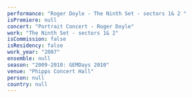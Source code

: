 ```yaml
---
performance: "Roger Doyle - The Ninth Set - sectors 1& 2 "
isPremiere: null
concert: "Portrait Concert - Roger Doyle"
work: "The Ninth Set - sectors 1& 2"
isCommission: false
isResidency: false
work_year: "2007"
ensemble: null
season: "2009-2010: GEMDays 2010"
venue: "Phipps Concert Hall"
person: null
country: null
---
```


